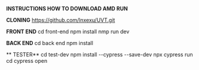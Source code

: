 **INSTRUCTIONS HOW TO DOWNLOAD AMD RUN**

**CLONING**
https://github.com/lnxexu/UVT.git

**FRONT END**
cd front-end
npm install
nmp run dev

**BACK END**
cd back end
npm install


** TESTER**
cd test-dev
npm install --cypress --save-dev
npx cypress run
cd cypress open

